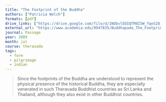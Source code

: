 ```yaml
---
title: "The Footprint of the Buddha"
authors: ["Patricia Welch"]
formats: [pdf]
drive_links: ["https://drive.google.com/file/d/1NObvlEOIQTM8I5W_fqeS2O_oCapt5BEX/view?usp=drivesdk"]
external_url: "https://www.academia.edu/9947835/Buddhapada_The_Footprint_of_the_Buddha"
journal: Passage
year: 2009
month: jul
course: theravada
tags:
  - form
  - pilgrimage
  - indian
---
```


> Since the footprints of the Buddha are understood to represent the physical presence of the historical Buddha, they are especially venerated in such Theravada Buddhist countries as Sri Lanka and Thailand, although they also exist in other Buddhist countries. 

